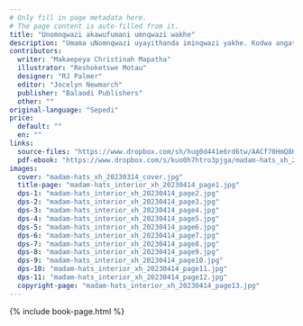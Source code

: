 ```yaml
---
# Only fill in page metadata here.
# The page content is auto-filled from it.
title: "Unomnqwazi akawufumani umnqwazi wakhe"
description: "Umama uNomnqwazi uyayithanda iminqwazi yakhe. Kodwa angathini xa unokulahleka owona mnqwazi wakhe awuthandayo?"
contributors:
  writer: "Makaepeya Christinah Mapatha"
  illustrator: "Reshoketswe Motau"
  designer: "RJ Palmer"
  editor: "Jocelyn Newmarch"
  publisher: "Balaodi Publishers"
  other: ""
original-language: "Sepedi"
price:
  default: ""
  en: ""
links:
  source-files: "https://www.dropbox.com/sh/hug0d441e6rd6tw/AACf70HmQ8KR7YAiDZyMf_50a?dl=0"
  pdf-ebook: "https://www.dropbox.com/s/kuo0h7htro3pjga/madam-hats_xh_20230414.pdf?dl=0"
images:
  cover: "madam-hats_xh_20230314_cover.jpg"
  title-page: "madam-hats_interior_xh_20230414_page1.jpg"
  dps-1: "madam-hats_interior_xh_20230414_page2.jpg"
  dps-2: "madam-hats_interior_xh_20230414_page3.jpg"
  dps-3: "madam-hats_interior_xh_20230414_page4.jpg"
  dps-4: "madam-hats_interior_xh_20230414_page5.jpg"
  dps-5: "madam-hats_interior_xh_20230414_page6.jpg"
  dps-6: "madam-hats_interior_xh_20230414_page7.jpg"
  dps-7: "madam-hats_interior_xh_20230414_page8.jpg"
  dps-8: "madam-hats_interior_xh_20230414_page9.jpg"
  dps-9: "madam-hats_interior_xh_20230414_page10.jpg"
  dps-10: "madam-hats_interior_xh_20230414_page11.jpg"
  dps-11: "madam-hats_interior_xh_20230414_page12.jpg"
  copyright-page: "madam-hats_interior_xh_20230414_page13.jpg"
---
```


{% include book-page.html %}
